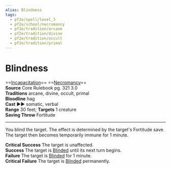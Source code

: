 ```yaml
---
alias: Blindness
tags:
  - pf2e/spell/level_3
  - pf2e/school/necromancy
  - pf2e/tradition/arcane
  - pf2e/tradition/divine
  - pf2e/tradition/occult
  - pf2e/tradition/primal
---
```


# Blindness

==[Incapacitation](../../../Traits/Incapacitation.md)== ==[Necromancy](../../../Traits/Necromancy.md)==  
__Source__ Core Rulebook pg. 321 3.0  
**Traditions** arcane, divine, occult, primal  
**Bloodline** hag  
**Cast** ►► somatic, verbal  
**Range** 30 feet; **Targets** 1 creature  
**Saving Throw** Fortitude

---

You blind the target. The effect is determined by the target's Fortitude save. The target then becomes temporarily immune for 1 minute.

**Critical Success** The target is unaffected.  
**Success** The target is [Blinded](../../../Conditions/Blinded.md) until its next turn begins.  
**Failure** The target is [Blinded](../../../Conditions/Blinded.md) for 1 minute.  
**Critical Failure** The target is [Blinded](../../../Conditions/Blinded.md) permanently.
